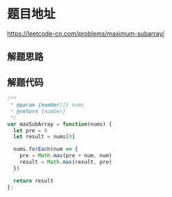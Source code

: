 # 题目地址

https://leetcode-cn.com/problems/maximum-subarray/

## 解题思路

## 解题代码

```js
/**
 * @param {number[]} nums
 * @return {number}
 */
var maxSubArray = function(nums) {
  let pre = 0
  let result = nums[0]

  nums.forEach(num => {
    pre = Math.max(pre + num, num)
    result = Math.max(result, pre)
  })

  return result
};
```
